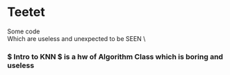 # Teetet
Some code \
Which are useless and unexpected to be SEEN \
### $ Intro to KNN $ is a hw of Algorithm Class which is boring and useless
